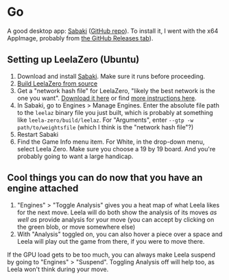# Go

A good desktop app: [Sabaki](https://sabaki.yichuanshen.de/) ([GitHub repo](https://github.com/SabakiHQ/Sabaki)). To install it, I went with the x64 AppImage, probably from [the GitHub Releases tab](https://github.com/SabakiHQ/Sabaki/releases)).

## Setting up LeelaZero (Ubuntu)

1. Download and install [Sabaki](https://github.com/SabakiHQ/Sabaki/). Make sure it runs before proceeding.
2. [Build LeelaZero from source](https://github.com/leela-zero/leela-zero#example-of-compiling---ubuntu--similar)
3. Get a "network hash file" for LeelaZero, "likely the best network is the one you want". [Download it here](http://zero.sjeng.org/best-network) or find [more instructions here](https://github.com/SabakiHQ/Sabaki/blob/master/docs/guides/engines.md).
4. In Sabaki, go to Engines > Manage Engines. Enter the absolute file path to the `leelaz` binary file you just built, which is probably at something like `leela-zero/build/leelaz`. For "Arguments", enter `--gtp -w path/to/weightsfile` (which I think is the "network hash file"?)
5. Restart Sabaki 
6. Find the Game Info menu item. For White, in the drop-down menu, select Leela Zero. Make sure you choose a 19 by 19 board. And you're probably going to want a large handicap.

## Cool things you can do now that you have an engine attached

1. "Engines" > "Toggle Analysis" gives you a heat map of what Leela likes for the next move. Leela will do both show the analysis of its moves _as well as_ provide analysis for your move (you can accept by clicking on the green blob, or move somewhere else)
2. With "Analysis" toggled on, you can also hover a piece over a space and Leela will play out the game from there, if you were to move there.

If the GPU load gets to be too much, you can always make Leela suspend by going to "Engines" > "Suspend". Toggling Analysis off will help too, as Leela won't think during your move.


